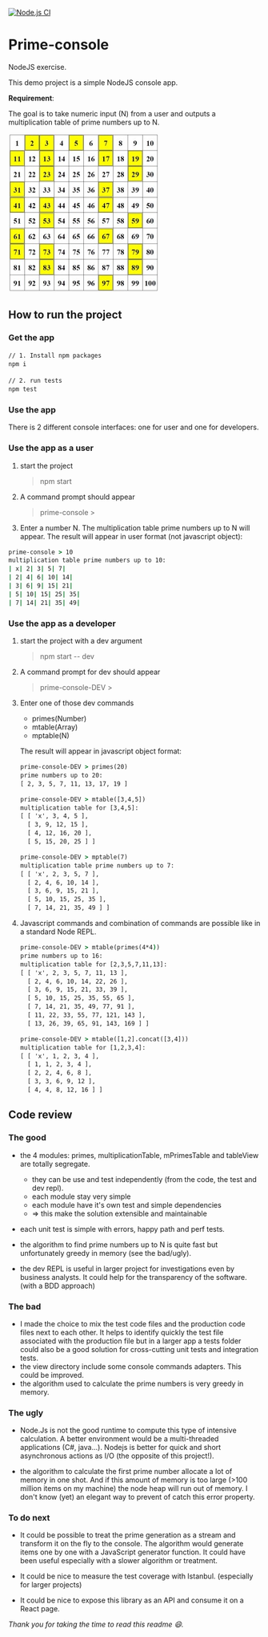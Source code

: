 [![Node.js CI](https://github.com/JulienRobberechts/prime-console/actions/workflows/nodejs.yml/badge.svg)](https://github.com/JulienRobberechts/prime-console/actions/workflows/nodejs.yml)

# Prime-console

NodeJS exercise.

This demo project is a simple NodeJS console app.

**Requirement**:

The goal is to take numeric input (N) from a user and outputs a multiplication table of prime numbers up to N.

![prime-numbers-table](./resources/prime-numbers-table.jpg)

## How to run the project

### Get the app

```cmd
// 1. Install npm packages
npm i

// 2. run tests
npm test
```

### Use the app

There is 2 different console interfaces: one for user and one for developers.

### Use the app as a user

1. start the project

   > npm start

1. A command prompt should appear

   > prime-console >

1. Enter a number N. The multiplication table prime numbers up to N will appear. The result will appear in user format (not javascript object):

```cmd
prime-console > 10
multiplication table prime numbers up to 10:
| x| 2| 3| 5| 7|
| 2| 4| 6| 10| 14|
| 3| 6| 9| 15| 21|
| 5| 10| 15| 25| 35|
| 7| 14| 21| 35| 49|
```

### Use the app as a developer

1. start the project with a dev argument

   > npm start -- dev

1. A command prompt for dev should appear

   > prime-console-DEV >

1. Enter one of those dev commands

   - primes(Number)
   - mtable(Array)
   - mptable(N)

   The result will appear in javascript object format:

   ```cmd
   prime-console-DEV > primes(20)
   prime numbers up to 20:
   [ 2, 3, 5, 7, 11, 13, 17, 19 ]
   ```

   ```cmd
   prime-console-DEV > mtable([3,4,5])
   multiplication table for [3,4,5]:
   [ [ 'x', 3, 4, 5 ],
     [ 3, 9, 12, 15 ],
     [ 4, 12, 16, 20 ],
     [ 5, 15, 20, 25 ] ]
   ```

   ```cmd
   prime-console-DEV > mptable(7)
   multiplication table prime numbers up to 7:
   [ [ 'x', 2, 3, 5, 7 ],
     [ 2, 4, 6, 10, 14 ],
     [ 3, 6, 9, 15, 21 ],
     [ 5, 10, 15, 25, 35 ],
     [ 7, 14, 21, 35, 49 ] ]
   ```

1. Javascript commands and combination of commands are possible like in a standard Node REPL.

   ```cmd
   prime-console-DEV > mtable(primes(4*4))
   prime numbers up to 16:
   multiplication table for [2,3,5,7,11,13]:
   [ [ 'x', 2, 3, 5, 7, 11, 13 ],
     [ 2, 4, 6, 10, 14, 22, 26 ],
     [ 3, 6, 9, 15, 21, 33, 39 ],
     [ 5, 10, 15, 25, 35, 55, 65 ],
     [ 7, 14, 21, 35, 49, 77, 91 ],
     [ 11, 22, 33, 55, 77, 121, 143 ],
     [ 13, 26, 39, 65, 91, 143, 169 ] ]
   ```

   ```cmd
   prime-console-DEV > mtable([1,2].concat([3,4]))
   multiplication table for [1,2,3,4]:
   [ [ 'x', 1, 2, 3, 4 ],
     [ 1, 1, 2, 3, 4 ],
     [ 2, 2, 4, 6, 8 ],
     [ 3, 3, 6, 9, 12 ],
     [ 4, 4, 8, 12, 16 ] ]
   ```

## Code review

### The good

- the 4 modules: primes, multiplicationTable, mPrimesTable and tableView are totally segregate.

  - they can be use and test independently (from the code, the test and dev repl).
  - each module stay very simple
  - each module have it's own test and simple dependencies
  - => this make the solution extensible and maintainable

- each unit test is simple with errors, happy path and perf tests.

- the algorithm to find prime numbers up to N is quite fast but unfortunately greedy in memory (see the bad/ugly).

- the dev REPL is useful in larger project for investigations even by business analysts. It could help for the transparency of the software. (with a BDD approach)

### The bad

- I made the choice to mix the test code files and the production code files next to each other.
  It helps to identify quickly the test file associated with the production file but in a larger app a tests folder could also be a good solution for cross-cutting unit tests and integration tests.
- the view directory include some console commands adapters. This could be improved.
- the algorithm used to calculate the prime numbers is very greedy in memory.

### The ugly

- Node.Js is not the good runtime to compute this type of intensive calculation.
  A better environment would be a multi-threaded applications (C#, java...). Nodejs is better for quick and short asynchronous actions as I/O (the opposite of this project!).

- the algorithm to calculate the first prime number allocate a lot of memory in one shot.
  And if this amount of memory is too large (>100 million items on my machine)
  the node heap will run out of memory. I don't know (yet) an elegant way to prevent of catch this error property.

### To do next

- It could be possible to treat the prime generation as a stream and transform it on the fly to the console. The algorithm would generate items one by one with a JavaScript generator function. It could have been useful especially with a slower algorithm or treatment.

- It could be nice to measure the test coverage with Istanbul. (especially for larger projects)

- It could be nice to expose this library as an API and consume it on a React page.

_Thank you for taking the time to read this readme :smile:._
